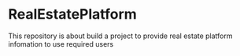 # RealEstatePlatform
This repository is about build a project to provide real estate platform infomation to use required users
